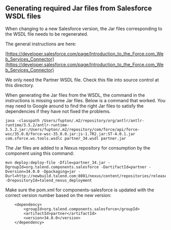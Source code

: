 ## Generating required Jar files from Salesforce WSDL files

When changing to a new Salesforce version, the Jar files corresponding to the WSDL file
needs to be regenerated.

The general instructions are here:

[https://developer.salesforce.com/page/Introduction_to_the_Force.com_Web_Services_Connector](https://developer.salesforce.com/page/Introduction_to_the_Force.com_Web_Services_Connector)

We only need the Partner WSDL file. Check this file into source control at this directory.

When generating the Jar files from the WSDL, the command in the instructions is missing some Jar files. Below is a command that worked. You may need to Google around to find the right
Jar files to satisfy the dependencies if they have not fixed the problems.

```
java -classpath /Users/fupton/.m2/repository/org/antlr/antlr-runtime/3.5.2/antlr-runtime-3.5.2.jar:/Users/fupton/.m2/repository/com/force/api/force-wsc/35.0.0/force-wsc-35.0.0.jar:js-1.7R2.jar:ST-4.0.1.jar com.sforce.ws.tools.wsdlc partner_34.wsdl partner.jar
```

The Jar files are added to a Nexus repository for consumption by the component using
this command:

```
mvn deploy:deploy-file -Dfile=partner_34.jar -DgroupId=org.talend.components.salesforce -DartifactId=partner -Dversion=34.0.0 -Dpackaging=jar -Durl=http://newbuild.talend.com:8081/nexus/content/repositories/releases -DrepositoryId=talend_nexus_deployment
```

Make sure the pom.xml for components-salesforce is updated with the correct version number based on the new version:

        <dependency>
            <groupId>org.talend.components.salesforce</groupId>
            <artifactId>partner</artifactId>
            <version>34.0.0</version>
        </dependency>
